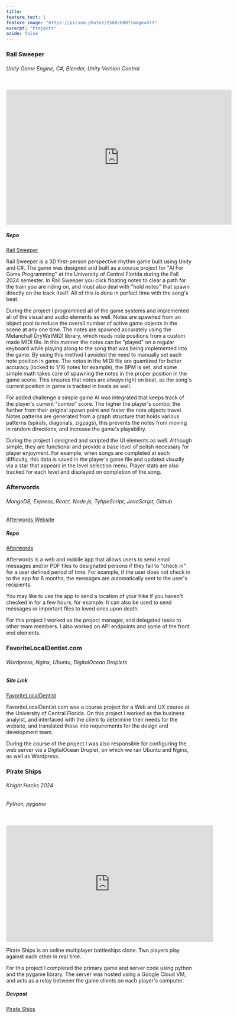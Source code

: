 ```yaml
---
title: 
feature_text: |
feature_image: "https://picsum.photos/2560/600?image=873"
excerpt: "Projects"
aside: false
---
```


### Rail Sweeper
###### Unity Game Engine, C#, Blender, Unity Version Control
<br>

<iframe width="610" height="365" src="https://www.youtube.com/embed/A0G27q6DOSw?si=hkNj_AppI3YnGUAb" title="YouTube video player" frameborder="0" allow="accelerometer; autoplay; clipboard-write; encrypted-media; gyroscope; picture-in-picture; web-share" referrerpolicy="strict-origin-when-cross-origin" allowfullscreen></iframe>

<br>

##### Repo
[Rail Sweeper](https://github.com/Jsomerville1/RailSweeper)

Rail Sweeper is a 3D first-person perspective rhythm game built using Unity and C#. The game was designed and built as a course project for "AI For Game Programming" at the University of Central Florida during the Fall 2024 semester. In Rail Sweeper you click floating notes to clear a path for the train you are riding on, and must also deal with "hold notes" that spawn directly on the track itself. All of this is done in perfect time with the song's beat.

During the project I programmed all of the game systems and implemented all of the visual and audio elements as well. Notes are spawned from an object pool to reduce the overall number of active game objects in the scene at any one time. The notes are spawned accurately using the Melanchall DryWetMIDI library, which reads note positions from a custom made MIDI file. In this manner the notes can be "played" on a regular keyboard while playing along to the song that was being implemented into the game. By using this method I avoided the need to manually set each note position in game. The notes in the MIDI file are quantized for better accuracy (locked to 1/16 notes for example), the BPM is set, and some simple math takes care of spawning the notes in the proper position in the game scene. This ensures that notes are always right on beat, as the song's current position in game is tracked in beats as well.

For added challenge a simple game AI was integrated that keeps track of the player's current "combo" score. The higher the player's combo, the further from their original spawn point and faster the note objects travel. Notes patterns are generated from a graph structure that holds various patterns (spirals, diagonals, zigzags), this prevents the notes from moving in random directions, and increase the game's playability.

During the project I designed and scripted the UI elements as well. Although simple, they are functional and provide a base level of polish necessary for player enjoyment. For example, when songs are completed at each difficulty, this data is saved in the player's game file and updated visually via a star that appears in the level selection menu. Player stats are also tracked for each level and displayed on completion of the song.





### Afterwords

###### MongoDB, Express, React, Node.js, TyhpeScript, JavaScript, Github

[Afterwords Website](http://copteam22.xyz/)

##### Repo
[Afterwords](https://github.com/Jsomerville1/cop4331largeproject)


Afterwords is a web and mobile app that allows users to send email messages and/or PDF files to designated persons if they fail to "check in" for a user defined period of time. For example, if the user does not check in to the app for 6 months, the messages are automatically sent to the user's recipients.

You may like to use the app to send a location of your hike if you haven't checked in for a few hours, for example. It can also be used to send messages or important files to loved ones upon death.

For this project I worked as the project manager, and delegated tasks to other team members. I also worked on API endpoints and some of the front end elements.

### FavoriteLocalDentist.com

###### Wordpress, Nginx, Ubuntu, DigitalOcean Droplets

##### Site Link
[FavoriteLocalDentist](http://favoritelocaldentist.com/)

FavoriteLocalDentist.com was a course project for a Web and UX course at the University of Central Florida. On this project I worked as the business analyist, and interfaced with the client to determine their needs for the website, and translated those into requirements for the design and development team.

During the course of the project I was also responsible for configuring the web server via a DigitalOcean Droplet, on which we ran Ubuntu and Nginx, as well as Wordpress. 


### Pirate Ships
###### Knight Hacks 2024
###### Python, pygame
<br>
<iframe width="560" height="315" src="https://www.youtube.com/embed/4wrOgf9LXGA?si=UjURjpdrk7r5Jm98" title="YouTube video player" frameborder="0" allow="accelerometer; autoplay; clipboard-write; encrypted-media; gyroscope; picture-in-picture; web-share" referrerpolicy="strict-origin-when-cross-origin" allowfullscreen></iframe>
<br>

Pirate Ships is an online multiplayer battleships clone. Two players play against each other in real time.

For this project I completed the primary game and server code using python and the pygame library. The server was hosted using a Google Cloud VM, and acts as a relay between the game clients on each player's computer.

##### Devpost
[Pirate Ships](https://devpost.com/software/pirateships)